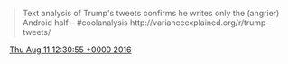 > Text analysis of Trump's tweets confirms he writes only the \(angrier\) Android half – \#coolanalysis http://varianceexplained\.org/r/trump\-tweets/

<img src="../../media/tweet.ico" width="12" /> [Thu Aug 11 12:30:55 +0000 2016](https://twitter.com/DromerDenker/status/763714311554371584)